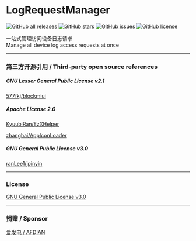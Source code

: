 # LogRequestManager

<a href="https://github.com/Xposed-Modules-Repo/com.yifeplayte.logrequestmanager/releases"><img alt="GitHub all releases" src="https://img.shields.io/github/downloads/Xposed-Modules-Repo/com.yifeplayte.logrequestmanager/total?label=Downloads"></a> <a href="https://github.com/YifePlayte/LogRequestManager/stargazers"><img alt="GitHub stars" src="https://img.shields.io/github/stars/YifePlayte/LogRequestManager?style=flat"></a> <a href="https://github.com/YifePlayte/LogRequestManager/issues"><img alt="GitHub issues" src="https://img.shields.io/github/issues/YifePlayte/LogRequestManager"></a> <a href="https://github.com/YifePlayte/LogRequestManager/blob/main/LICENSE"><img alt="GitHub license" src="https://img.shields.io/github/license/YifePlayte/LogRequestManager"></a>

一站式管理访问设备日志请求  
Manage all device log access requests at once

---

### 第三方开源引用 / Third-party open source references

##### GNU Lesser General Public License v2.1

[577fkj/blockmiui](https://github.com/577fkj/blockmiui)

##### Apache License 2.0

[KyuubiRan/EzXHelper](https://github.com/KyuubiRan/EzXHelper)

[zhanghai/AppIconLoader](https://github.com/zhanghai/AppIconLoader)

##### GNU General Public License v3.0

[ranLee1/jpinyin](https://github.com/ranLee1/jpinyin)

---

### License

[GNU General Public License v3.0](https://github.com/YifePlayte/LogRequestManager/blob/main/LICENSE)

---

### 捐赠 / Sponsor

[爱发电 / AFDIAN](https://afdian.com/a/YifePlayte)
